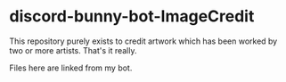 # discord-bunny-bot-ImageCredit
This repository purely exists to credit artwork which has been worked by two or more artists. That's it really.

Files here are linked from my bot.
